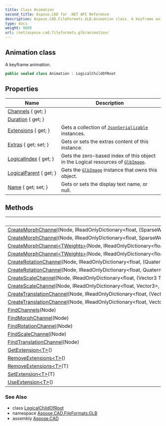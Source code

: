 ```yaml
---
title: Class Animation
second_title: Aspose.CAD for .NET API Reference
description: Aspose.CAD.FileFormats.GLB.Animation class. A keyframe animation
type: docs
weight: 9660
url: /net/aspose.cad.fileformats.glb/animation/
---
```

## Animation class

A keyframe animation.

```csharp
public sealed class Animation : LogicalChildOfRoot
```

## Properties

| Name | Description |
| --- | --- |
| [Channels](../../aspose.cad.fileformats.glb/animation/channels/) { get; } |  |
| [Duration](../../aspose.cad.fileformats.glb/animation/duration/) { get; } |  |
| [Extensions](../../aspose.cad.fileformats.glb/extraproperties/extensions/) { get; } | Gets a collection of [`JsonSerializable`](../../aspose.cad.fileformats.glb.io/jsonserializable/) instances. |
| [Extras](../../aspose.cad.fileformats.glb/extraproperties/extras/) { get; set; } | Gets or sets the extras content of this instance. |
| [LogicalIndex](../../aspose.cad.fileformats.glb/logicalchildofroot/logicalindex/) { get; } | Gets the zero-based index of this object in the Logical resources of [`GlbImage`](../glbimage/). |
| [LogicalParent](../../aspose.cad.fileformats.glb/logicalchildofroot/logicalparent/) { get; } | Gets the [`GlbImage`](../glbimage/) instance that owns this object. |
| [Name](../../aspose.cad.fileformats.glb/logicalchildofroot/name/) { get; set; } | Gets or sets the display text name, or null. |

## Methods

| Name | Description |
| --- | --- |
| [CreateMorphChannel](../../aspose.cad.fileformats.glb/animation/createmorphchannel/#createmorphchannel_1)(Node, IReadOnlyDictionary&lt;float, (SparseWeight8 TangentIn, SparseWeight8 Value, SparseWeight8 TangentOut)&gt;, int) |  |
| [CreateMorphChannel](../../aspose.cad.fileformats.glb/animation/createmorphchannel/#createmorphchannel)(Node, IReadOnlyDictionary&lt;float, SparseWeight8&gt;, int, bool) |  |
| [CreateMorphChannel&lt;TWeights&gt;](../../aspose.cad.fileformats.glb/animation/createmorphchannel/#createmorphchannel_2)(Node, IReadOnlyDictionary&lt;float, (TWeights TangentIn, TWeights Value, TWeights TangentOut)&gt;, int) |  |
| [CreateMorphChannel&lt;TWeights&gt;](../../aspose.cad.fileformats.glb/animation/createmorphchannel/#createmorphchannel_3)(Node, IReadOnlyDictionary&lt;float, TWeights&gt;, int, bool) |  |
| [CreateRotationChannel](../../aspose.cad.fileformats.glb/animation/createrotationchannel/#createrotationchannel_1)(Node, IReadOnlyDictionary&lt;float, (Quaternion TangentIn, Quaternion Value, Quaternion TangentOut)&gt;) |  |
| [CreateRotationChannel](../../aspose.cad.fileformats.glb/animation/createrotationchannel/#createrotationchannel)(Node, IReadOnlyDictionary&lt;float, Quaternion&gt;, bool) |  |
| [CreateScaleChannel](../../aspose.cad.fileformats.glb/animation/createscalechannel/#createscalechannel_1)(Node, IReadOnlyDictionary&lt;float, (Vector3 TangentIn, Vector3 Value, Vector3 TangentOut)&gt;) |  |
| [CreateScaleChannel](../../aspose.cad.fileformats.glb/animation/createscalechannel/#createscalechannel)(Node, IReadOnlyDictionary&lt;float, Vector3&gt;, bool) |  |
| [CreateTranslationChannel](../../aspose.cad.fileformats.glb/animation/createtranslationchannel/#createtranslationchannel_1)(Node, IReadOnlyDictionary&lt;float, (Vector3 TangentIn, Vector3 Value, Vector3 TangentOut)&gt;) |  |
| [CreateTranslationChannel](../../aspose.cad.fileformats.glb/animation/createtranslationchannel/#createtranslationchannel)(Node, IReadOnlyDictionary&lt;float, Vector3&gt;, bool) |  |
| [FindChannels](../../aspose.cad.fileformats.glb/animation/findchannels/)(Node) |  |
| [FindMorphChannel](../../aspose.cad.fileformats.glb/animation/findmorphchannel/)(Node) |  |
| [FindRotationChannel](../../aspose.cad.fileformats.glb/animation/findrotationchannel/)(Node) |  |
| [FindScaleChannel](../../aspose.cad.fileformats.glb/animation/findscalechannel/)(Node) |  |
| [FindTranslationChannel](../../aspose.cad.fileformats.glb/animation/findtranslationchannel/)(Node) |  |
| [GetExtension&lt;T&gt;](../../aspose.cad.fileformats.glb/extraproperties/getextension/)() |  |
| [RemoveExtensions&lt;T&gt;](../../aspose.cad.fileformats.glb/extraproperties/removeextensions/)() |  |
| [RemoveExtensions&lt;T&gt;](../../aspose.cad.fileformats.glb/extraproperties/removeextensions/)(T) |  |
| [SetExtension&lt;T&gt;](../../aspose.cad.fileformats.glb/extraproperties/setextension/)(T) |  |
| [UseExtension&lt;T&gt;](../../aspose.cad.fileformats.glb/extraproperties/useextension/)() |  |

### See Also

* class [LogicalChildOfRoot](../logicalchildofroot/)
* namespace [Aspose.CAD.FileFormats.GLB](../../aspose.cad.fileformats.glb/)
* assembly [Aspose.CAD](../../)


